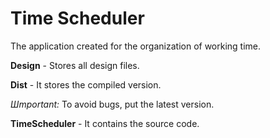 # Time Scheduler
The application created for the organization of working time.

**Design** - Stores all design files.

**Dist** - It stores the compiled version.

_Шmportant:_ To avoid bugs, put the latest version.

**TimeScheduler** - It contains the source code.